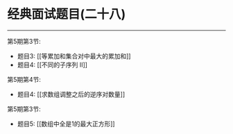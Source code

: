 # 经典面试题目(二十八)

---

第5期第3节:

- 题目3: [[等累加和集合对中最大的累加和]]
- 题目4: [[不同的子序列 II]]

第5期第4节:
- 题目4: [[求数组调整之后的逆序对数量]]

第5期第3节:
- 题目5: [[数组中全是1的最大正方形]]
